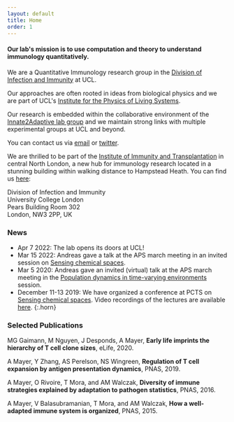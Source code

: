 ```yaml
---
layout: default
title: Home
order: 1
---
```


#### Our lab's mission is to use computation and theory to understand immunology quantitatively.

We are a Quantitative Immunology research group in the [Division of Infection and Immunity](https://www.ucl.ac.uk/infection-immunity/) at UCL. 

Our approaches are often rooted in ideas from biological physics and we are part of UCL's [Institute for the Physics of Living Systems](https://www.ucl.ac.uk/physics-living-systems/).

Our research is embedded within the collaborative environment of the [Innate2Adaptive lab group](https://www.ucl.ac.uk/infection-immunity/research/research-department-infection/lab-research-groups/innate2adaptive) and we maintain strong links with multiple experimental groups at UCL and beyond.

You can contact us via [email](mailto:andimscience@gmail.com) or [twitter](http://twitter.com/andimscience).

We are thrilled to be part of the [Institute of Immunity and Transplantation](https://www.ucl.ac.uk/immunity-transplantation/) in central North London, a new hub for immunology research located in a stunning building within walking distance to Hampstead Heath. You can find us [here](https://goo.gl/maps/RsAgTCkQwTSLdBVK7):

Division of Infection and Immunity  
University College London  
Pears Building Room 302  
London, NW3 2PP, UK  

### News

- Apr 7 2022: The lab opens its doors at UCL!
- Mar 15 2022: Andreas gave a talk at the APS march meeting in an invited session on [Sensing chemical spaces](https://meetings.aps.org/Meeting/MAR22/Session/F14).
- Mar 5 2020: Andreas gave an invited (virtual) talk at the APS march meeting in the [Population dynamics in time-varying environments](http://meetings.aps.org/Meeting/MAR20/Session/U27) session.
- December 11-13 2019: We have organized a conference at PCTS on [Sensing chemical spaces](http://pcts.princeton.edu/programs/past/sensing-chemical-spaces/122). Video recordings of the lectures are available [here](http://www.kaltura.com/tiny/opthb).
{:.horn}

### Selected Publications

MG Gaimann, M Nguyen, J Desponds, A Mayer, **Early life imprints the hierarchy of T cell clone sizes**, eLife, 2020. [<i class="ai ai-doi"></i>](https://doi.org/10.7554/eLife.61639)

A Mayer, Y Zhang, AS Perelson, NS Wingreen, **Regulation of T cell expansion by antigen presentation dynamics**, PNAS, 2019. [<i class="ai ai-doi"></i>](https://doi.org/10.1073/pnas.1812800116)

A Mayer, O Rivoire, T Mora, and AM Walczak, **Diversity of immune strategies explained by adaptation to pathogen statistics**, PNAS, 2016. [<i class="ai ai-doi"></i>](http://dx.doi.org/10.1073/pnas.1600663113)

A Mayer, V Balasubramanian, T Mora, and AM Walczak, **How a well-adapted immune system is organized**, PNAS, 2015. [<i class="ai ai-doi"></i>](http://dx.doi.org/10.1073/pnas.1421827112)
